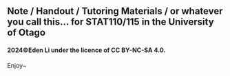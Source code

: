 ## Note / Handout / Tutoring Materials / or whatever you call this... for **STAT110/115** in the University of Otago
#### 2024©Eden Li under the licence of CC BY-NC-SA 4.0.
Enjoy~
